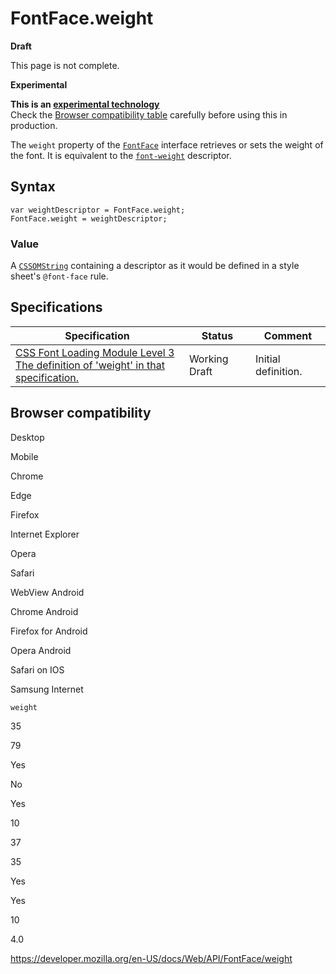 # FontFace.weight

**Draft**

This page is not complete.

**Experimental**

**This is an [experimental technology](https://developer.mozilla.org/en-US/docs/MDN/Guidelines/Conventions_definitions#experimental)**  
Check the [Browser compatibility table](#browser_compatibility) carefully before using this in production.

The `weight` property of the [`FontFace`](../fontface) interface retrieves or sets the weight of the font. It is equivalent to the [`font-weight`](https://developer.mozilla.org/en-US/docs/Web/CSS/@font-face/font-weight) descriptor.

## Syntax

    var weightDescriptor = FontFace.weight;
    FontFace.weight = weightDescriptor;

### Value

A [`CSSOMString`](../cssomstring) containing a descriptor as it would be defined in a style sheet's `@font-face` rule.

## Specifications

<table><thead><tr class="header"><th>Specification</th><th>Status</th><th>Comment</th></tr></thead><tbody><tr class="odd"><td><a href="https://drafts.csswg.org/css-font-loading/#dom-fontface-weight">CSS Font Loading Module Level 3<br />
<span class="small">The definition of 'weight' in that specification.</span></a></td><td><span class="spec-wd">Working Draft</span></td><td>Initial definition.</td></tr></tbody></table>

## Browser compatibility

Desktop

Mobile

Chrome

Edge

Firefox

Internet Explorer

Opera

Safari

WebView Android

Chrome Android

Firefox for Android

Opera Android

Safari on IOS

Samsung Internet

`weight`

35

79

Yes

No

Yes

10

37

35

Yes

Yes

10

4.0

<a href="https://developer.mozilla.org/en-US/docs/Web/API/FontFace/weight" class="_attribution-link">https://developer.mozilla.org/en-US/docs/Web/API/FontFace/weight</a>
